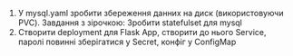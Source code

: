 1. У mysql.yaml зробити збереження данних на диск (використовуючи PVC). Завдання з зірочкою: Зробити statefulset для mysql
2. Створити deployment для Flask App, створити до нього Service, паролі повинні зберігатися у Secret, конфіг у ConfigMap
